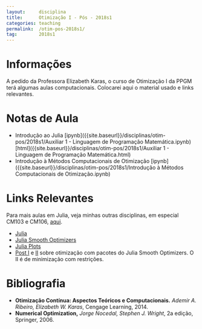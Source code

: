 ```yaml
---
layout:     disciplina
title:      Otimização I - Pós - 2018s1
categories: teaching
permalink:  /otim-pos-2018s1/
tag:        2018s1
---
```


# Informações

A pedido da Professora Elizabeth Karas, o curso de Otimização I da PPGM
terá algumas aulas computacionais. Colocarei aqui o material usado e
links relevantes. 

# Notas de Aula

- Introdução ao Julia
  [ipynb]({{site.baseurl}}/disciplinas/otim-pos/2018s1/Auxiliar 1 - Linguagem de Programação Matemática.ipynb)
  [html]({{site.baseurl}}/disciplinas/otim-pos/2018s1/Auxiliar 1 - Linguagem de Programação Matemática.html)
- Introdução à Métodos Computacionais de Otimização
  [ipynb]({{site.baseurl}}/disciplinas/otim-pos/2018s1/Introdução à Métodos Computacionais de Otimização.ipynb)

# Links Relevantes

Para mais aulas em Julia, veja minhas outras disciplinas, em especial
CM103 e CM106, [aqui]({{site.baseurl}}/br/teaching/).

- [Julia](http://julialang.org)
- [Julia Smooth Optimizers](https://juliasmoothoptimizers.github.io/)
- [Julia Plots](juliaplots.github.io)
- [Post I](http://abelsiqueira.github.io/blog/nlpmodelsjl-cutestjl-and-other-nonlinear-optimization-packages-on-julia/)
e
[II](http://abelsiqueira.github.io/blog/nlpmodelsjl-and-cutestjl-constrained-optimization/)
sobre otimização com pacotes do Julia Smooth Optimizers. O II é de
minimização com restrições.

# Bibliografia

- **Otimização Contínua: Aspectos Teóricos e Computacionais.**
  _Ademir A.  Ribeiro, Elizabeth W. Karas_,
  Cengage Learning, 2014.
- **Numerical Optimization,**
  _Jorge Nocedal, Stephen J. Wright_,
  2a edição, Springer, 2006.
